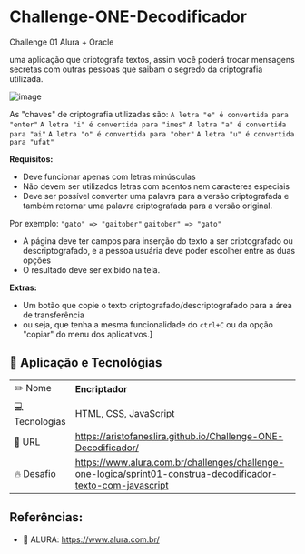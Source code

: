 # Challenge-ONE-Decodificador

Challenge 01 Alura + Oracle

uma aplicação que criptografa textos, assim você poderá trocar mensagens secretas com outras pessoas que saibam o segredo da criptografia utilizada.

![image](https://github.com/aristofaneslira/Challenge-ONE-Decodificador/assets/31486514/16f78aa7-98af-4a14-8504-f35beb19c0dc)

As "chaves" de criptografia utilizadas são:
`A letra "e" é convertida para "enter"`
`A letra "i" é convertida para "imes"`
`A letra "a" é convertida para "ai"`
`A letra "o" é convertida para "ober"`
`A letra "u" é convertida para "ufat"`

**Requisitos:**
- Deve funcionar apenas com letras minúsculas
- Não devem ser utilizados letras com acentos nem caracteres especiais
- Deve ser possível converter uma palavra para a versão criptografada e também retornar uma palavra criptografada para a versão original. 

Por exemplo:
`"gato" => "gaitober"`
`gaitober" => "gato"`

- A página deve ter campos para inserção do texto a ser criptografado ou descriptografado, e a pessoa usuária deve poder escolher entre as duas opções
- O resultado deve ser exibido na tela.

**Extras:**
- Um botão que copie o texto criptografado/descriptografado para a área de transferência 
- ou seja, que tenha a mesma funcionalidade do `ctrl+C` ou da opção "copiar" do menu dos aplicativos.]

## :blue_book: Aplicação e Tecnológias
|  |     |
| -------------  | --- |
| ✏️ Nome        | **Encriptador**
| 💻 Tecnologias | HTML, CSS, JavaScript
| 🔗 URL         | https://aristofaneslira.github.io/Challenge-ONE-Decodificador/
| 🔥 Desafio     | https://www.alura.com.br/challenges/challenge-one-logica/sprint01-construa-decodificador-texto-com-javascript


## Referências:

- 🔗 ALURA: https://www.alura.com.br/
